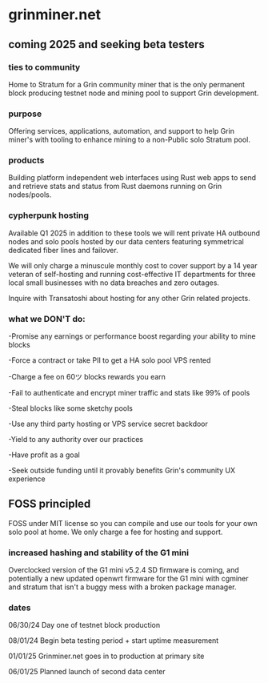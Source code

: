 # grinminer.net 

## coming 2025 and seeking beta testers


### ties to community 

Home to Stratum for a Grin community miner that is the only permanent block producing testnet node and mining pool to support Grin development. 


### purpose

Offering services, applications, automation, and support to help Grin miner's with tooling to enhance mining to a non-Public solo Stratum pool. 


### products 

Building platform independent web interfaces using Rust web apps to send and retrieve stats and status from Rust daemons running on Grin nodes/pools. 


### cypherpunk hosting 

Available Q1 2025 in addition to these tools we will rent private HA outbound nodes and solo pools hosted by our data centers featuring symmetrical dedicated fiber lines and failover. 

We will only charge a minuscule monthly cost to cover support by a 14 year veteran of self-hosting and running cost-effective IT departments for three local small businesses with no data breaches and zero outages. 

Inquire with Transatoshi about hosting for any other Grin related projects. 


### what we DON'T do:

-Promise any earnings or performance boost regarding your ability to mine blocks

-Force a contract or take PII to get a HA solo pool VPS rented 

-Charge a fee on 60ツ blocks rewards you earn 

-Fail to authenticate and encrypt miner traffic and stats like 99% of pools

-Steal blocks like some sketchy pools

-Use any third party hosting or VPS service secret backdoor

-Yield to any authority over our practices 

-Have profit as a goal

-Seek outside funding until it provably benefits Grin's community UX experience 


## FOSS principled

FOSS under MIT license so you can compile and use our tools for your own solo pool at home. We only charge a fee for hosting and support. 

### increased hashing and stability of the G1 mini

Overclocked version of the G1 mini v5.2.4 SD firmware is coming, and potentially a new updated openwrt firmware for the G1 mini with cgminer and stratum that isn't a buggy mess with a broken package manager.

### dates

06/30/24 Day one of testnet block production 

08/01/24 
Begin beta testing period + start uptime measurement

01/01/25
Grinminer.net goes in to production at primary site

06/01/25
Planned launch of second data center 
